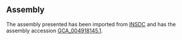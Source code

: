 
Assembly
--------

The assembly presented has been imported from 
[INSDC](http://www.insdc.org) and has the assembly accession
[GCA\_004918145.1](http://www.ebi.ac.uk/ena/data/view/GCA_004918145.1).

